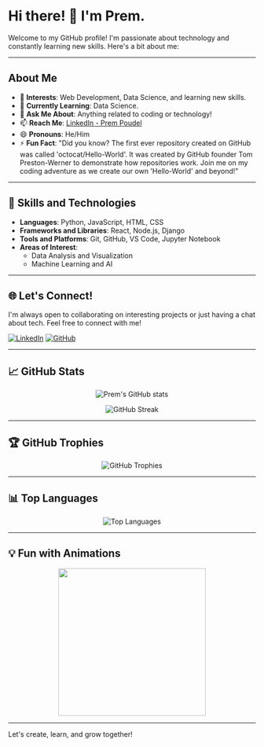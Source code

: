 # Hi there! 👋 I'm Prem.

Welcome to my GitHub profile! I'm passionate about technology and constantly learning new skills. Here's a bit about me:

---

## About Me

- 👀 **Interests**: Web Development, Data Science, and learning new skills.
- 🌱 **Currently Learning**: Data Science.
- 💬 **Ask Me About**: Anything related to coding or technology!
- 📫 **Reach Me**: [LinkedIn - Prem Poudel](https://www.linkedin.com/in/prem-poudel/)
- 😄 **Pronouns**: He/Him
- ⚡ **Fun Fact**: "Did you know? The first ever repository created on GitHub was called 'octocat/Hello-World'. It was created by GitHub founder Tom Preston-Werner to demonstrate how repositories work. Join me on my coding adventure as we create our own 'Hello-World' and beyond!"

---

## 🚀 Skills and Technologies

- **Languages**: Python, JavaScript, HTML, CSS
- **Frameworks and Libraries**: React, Node.js, Django
- **Tools and Platforms**: Git, GitHub, VS Code, Jupyter Notebook
- **Areas of Interest**: 
  - Data Analysis and Visualization
  - Machine Learning and AI

---

## 🌐 Let's Connect!

I'm always open to collaborating on interesting projects or just having a chat about tech. Feel free to connect with me!

[![LinkedIn](https://img.shields.io/badge/LinkedIn-0077B5?style=for-the-badge&logo=linkedin&logoColor=white)](https://www.linkedin.com/in/prem-poudel/)
[![GitHub](https://img.shields.io/badge/GitHub-181717?style=for-the-badge&logo=github&logoColor=white)](https://github.com/ItsMePremm)

---

## 📈 GitHub Stats

<p align="center">
  <img src="https://github-readme-stats.vercel.app/api?username=ItsMePremm&show_icons=true&theme=radical&hide=contribs,prs" alt="Prem's GitHub stats" />
</p>

<p align="center">
  <img src="https://github-readme-streak-stats.herokuapp.com/?user=ItsMePremm&theme=radical" alt="GitHub Streak" />
</p>

---

## 🏆 GitHub Trophies

<p align="center">
  <img src="https://github-profile-trophy.vercel.app/?username=ItsMePremm&theme=onedark" alt="GitHub Trophies" />
</p>

---

## 📊 Top Languages

<p align="center">
  <img src="https://github-readme-stats.vercel.app/api/top-langs/?username=ItsMePremm&layout=compact&theme=radical" alt="Top Languages" />
</p>

---

## 💡 Fun with Animations

<p align="center">
  <img src="https://media.giphy.com/media/3o7aD2saalBwwftBIY/giphy.gif" width="300"/>
</p>

---

Let's create, learn, and grow together!

<!-- Let's connect and collaborate! -->
